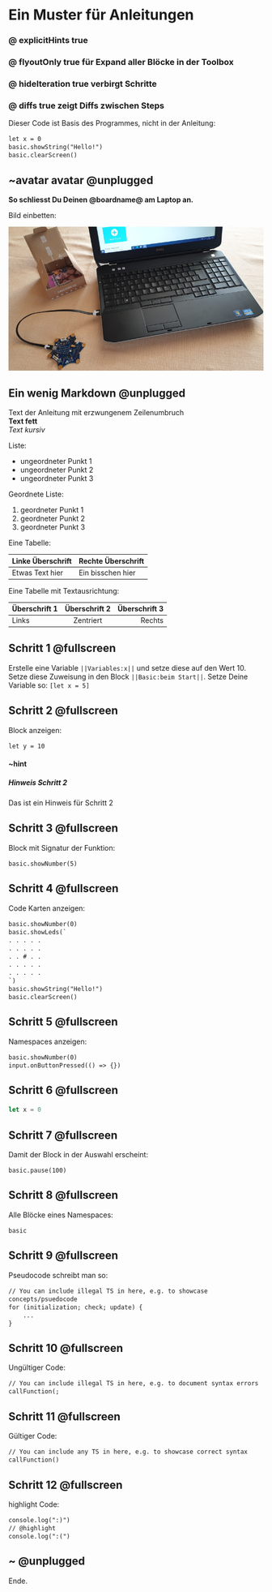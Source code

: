 # Ein Muster für Anleitungen
### @ explicitHints true 
### @ flyoutOnly true für Expand aller Blöcke in der Toolbox
### @ hideIteration true verbirgt Schritte
### @ diffs true zeigt Diffs zwischen Steps

Dieser Code ist Basis des Programmes, nicht in der Anleitung:

```template
let x = 0
basic.showString("Hello!")
basic.clearScreen()
```

## ~avatar avatar @unplugged

**So schliesst Du Deinen @boardname@ am Laptop an.**

Bild einbetten:

![Am Computer anschliessen](https://github.com/CalliTGS3/calliope-tutorial/blob/master/Am_Computer_anschliessen_2.jpg?raw=true)

## Ein wenig Markdown @unplugged

Text der Anleitung mit erzwungenem Zeilenumbruch <br>
**Text fett** <br>
*Text kursiv*

Liste:
- ungeordneter Punkt 1
- ungeordneter Punkt 2
- ungeordneter Punkt 3

Geordnete Liste:
1. geordneter Punkt 1
2. geordneter Punkt 2
3. geordneter Punkt 3

Eine Tabelle:

| Linke Überschrift | Rechte Überschrift |
| ------------------ | ------------------ |
| Etwas Text hier | Ein bisschen hier |

Eine Tabelle mit Textausrichtung:

| Überschrift 1 | Überschrift 2 | Überschrift 3 |
|:--------------|:-------------:|--------------:|
| Links | Zentriert | Rechts |


## Schritt 1 @fullscreen

Erstelle eine Variable ``||Variables:x||`` und setze diese auf den Wert 10.
Setze diese Zuweisung in den Block  ``||Basic:beim Start||``.
Setze Deine Variable so: ``[let x = 5]``


## Schritt 2 @fullscreen

Block anzeigen:

```blocks
let y = 10
```

#### ~hint

##### Hinweis Schritt 2
Das ist ein Hinweis für Schritt 2


## Schritt 3 @fullscreen

Block mit Signatur der Funktion:

```sig
basic.showNumber(5)
```


## Schritt 4 @fullscreen

Code Karten anzeigen:

```cards
basic.showNumber(0)
basic.showLeds(`
. . . . .
. . . . .
. . # . .
. . . . .
. . . . .
`)
basic.showString("Hello!")
basic.clearScreen()
```

## Schritt 5 @fullscreen

Namespaces anzeigen:

```namespaces
basic.showNumber(0)
input.onButtonPressed(() => {})
```

## Schritt 6 @fullscreen

```typescript
let x = 0
```


## Schritt 7 @fullscreen

Damit der Block in der Auswahl erscheint:

```ghost
basic.pause(100)
```


## Schritt 8 @fullscreen

Alle Blöcke eines Namespaces:

```apis
basic
```

## Schritt 9 @fullscreen

Pseudocode schreibt man so:

```typescript-ignore
// You can include illegal TS in here, e.g. to showcase concepts/psuedocode
for (initialization; check; update) {
    ...
}
```


## Schritt 10 @fullscreen

Ungültiger Code:

```typescript-invalid
// You can include illegal TS in here, e.g. to document syntax errors
callFunction(;
```


## Schritt 11 @fullscreen

Gültiger Code:

```typescript-valid
// You can include any TS in here, e.g. to showcase correct syntax
callFunction()
```


## Schritt 12 @fullscreen

highlight Code:

```blocks
console.log(":)")
// @highlight
console.log(":(")
```


## ~ @unplugged
Ende.